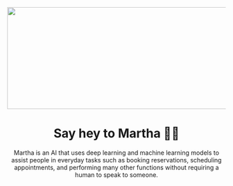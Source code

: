 <div align="center">
  <img src="https://user-images.githubusercontent.com/86750799/226197331-14f92d59-dc8b-42ba-8068-ef8d132147e8.png" width=700 height=235></img>
  <h1>Say hey to Martha 🤖👋</h1>
  <p>Martha is an AI that uses deep learning and machine learning models to assist people in everyday tasks such as booking reservations, scheduling appointments, and performing many other functions without requiring a human to speak to someone.</p>
</div>
